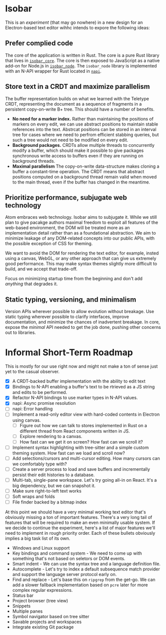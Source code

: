 # Isobar

This is an *experiment* (that may go nowhere) in a new design for an Electron-based text editor wihhc intends to expore the following ideas:

## Prefer complied code

The core of the application is written in Rust. The core is a pure Rust library that lives in [`isobar_core`](https://github.com/siberianmh/isobar/tree/master/isobar_core). The core is then exposed to JavaScript as a native add-on for Node.js in [`isobar_node`](https://github.com/siberianmh/isobar/tree/master/isobar_node). The `isobar_node` library is implemented with an N-API wrapper for Rust located in [`napi`](https://github.com/siberianmh/isobar/tree/master/napi).

## Store text in a CRDT and maximize parallelism

The buffer representation builds on what we learned with the Teletype CRDT, representing the document as a sequence of fragments in a persistent copy-on-write B+ tree. This should have a number of benefits.

* **No need for a marker index.** Rather than maintaining the positions of markers on every edit, we can use abstract positions to maintain stable references into the text. Abstrcat positions can be stored in an interval tree for cases where we need to perfrom efficient stabbing queries, but such a tree would not need to be modified on every edit.
* **Background packages.** CRDTs allow multiple threads to concurrently modify a buffer, which should make it possible to give packages synchronous write access to buffers even if they are running on background threads.
* **Maximal parallelism** The copy-on-write data-structure makes cloning a buffer a constant-time operation. The CRDT means that abstract positions computed on a background thread remain valid when moved to the main thread, even if the buffer has changed in the meantime.

## Prioritize performance, subjugate web technology

Atom embraces web technology. Isobar aims to subjugate it. While we still plan to give pacakge authors maximal freedom to exploit all features of the web-based environment, the DOM will be treated more as an implementation detail rather than as a foundational abstraction. We aim to minimize leakage of any DOM-related concepts into our public APIs, with the possible exception of CSS for theming.

We want to avoid the DOM for rendering the text editor, for example, insted using a canvas, WebGL, or any other approach that can give us extremely good performance. This may make syntax themes slightly more difficult to build, and we accept that trade-off.

Focus on minimizing startup time from the beginning and don't add *anything* that degrades it.

## Static typing, versioning, and minimalism

Version APIs wherever possible to allow evolution without breakage. Use static typing wherever possible to clarify interfaces, improve documentation, and minimize the chances of inadvertent breakage. In core, expose the *minimal* API needed to get the job done, pushing other concerns out to libraries.

# Informal Short-Term Roadmap

This is mostly for our use right now and might not make a ton of sense just yet to the casual observer.

* [x] A CRDT-backed buffer implementation with the ability to edit text
* [x] Bindings to N-API enabling a buffer's text to be rtrieved as a JS string and edits to be performed.
* [x] Refactor N-API bindings to use marker types in N-API values.
* [x] napi: Async promise resolution
* [ ] napi: Error handling
* [ ] Implement a read-only editor view with hard-coded contents in Electron using canvas.
  * [ ] Figure out how we can talk to stores implemented in Rust on a different thread from React components written in JS.
  * [ ] Explore rendering to a canvas.
  * [ ] How fast can we get it on screen? How fast can we scroll it?
* [ ] Implement syntax highlighting with tree-sitter and a simple custom theming system. How fast can we load and scroll now?
* [ ] Add selections/cursors and multi-cursor editing. How many cursors can we comfortably type with?
* [ ] Create a server process to load and save buffers and incrementally persist their edit histories to a database.
* [ ] Multi-tab, single-pane workspace. Let's try going all-in on React. It's a big dependency, but we can snapshot it.
* [ ] Make sure right-to-left text works
* [ ] Soft wraps and folds
* [ ] File finder backed by a bitmap index

At this point we should have a very minimal working text editor that's obviously missing a ton of important features. There's a very long tail of features that will be required to make an even minimally usable system. If we decide to continue the experiment, here's a list of major features we'll need to implement in rough priority order. Each of these bullets obviously implies a big task list of its own.

* Windows and Linux support
* Key bindings and command system - We need to come up with something that's not based on seletors or DOM events.
* Smart indent - We can use the syntax tree and a language definition file.
* Autocomplete - Let's try to index a default subsequence match provider and support the language server protocol early on.
* Find and replace - Let's base this on `ripgrep` from the get-go. We can add a slower fallback implementation based on `pcre` later for more complex regular expressions.
* Status bar
* Project browser (tree view)
* Snippets
* Multiple panes
* Symbol navigator based on tree sitter
* Savable projects and workspaces
* Integrate existing Git package
